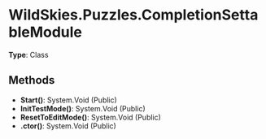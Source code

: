 ﻿# WildSkies.Puzzles.CompletionSettableModule

**Type**: Class

## Methods

- **Start()**: System.Void (Public)
- **InitTestMode()**: System.Void (Public)
- **ResetToEditMode()**: System.Void (Public)
- **.ctor()**: System.Void (Public)


